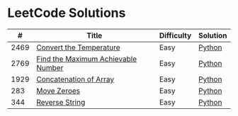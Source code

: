 # LeetCode Solutions

| #    | Title                              | Difficulty | Solution |
|------|------------------------------------|------------|----------|
| 2469 | [Convert the Temperature](https://leetcode.com/problems/convert-the-temperature/) | Easy | [Python](./python/math/easy/2469-convert_the_temperature.py) |
| 2769 | [Find the Maximum Achievable Number](https://leetcode.com/problems/find-the-maximum-achievable-number/) | Easy | [Python](./python/math/easy/2769_find_the_maximum_achievable_number.py) |
| 1929 | [Concatenation of Array](https://leetcode.com/problems/concatenation-of-array/) | Easy | [Python](./python/array/easy/1929-concatenation_of_array.py) |
| 283 | [Move Zeroes](https://leetcode.com/problems/move-zeroes/) | Easy | [Python](./python/array/easy/283-move_zeroes.py) |
| 344 | [Reverse String](https://leetcode.com/problems/reverse-string/) | Easy   | [Python](./python/array/easy/433-reverse_string.py) |
